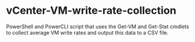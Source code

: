 # vCenter-VM-write-rate-collection
PowerShell and PowerCLI script that uses the Get-VM and Get-Stat cmdlets to collect average VM write rates and output this data to a CSV file.
